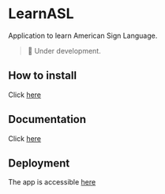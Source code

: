 # LearnASL
Application to learn American Sign Language. 

> :construction: Under development.

## How to install
Click [here](https://github.com/JesusGonzalezA/LearnASL/wiki/How-to-install)

## Documentation
Click [here](https://github.com/JesusGonzalezA/LearnASLDoc)

## Deployment
The app is accessible [here](https://inquisitive-toffee-5faed7.netlify.app/)
